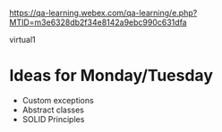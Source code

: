 https://qa-learning.webex.com/qa-learning/e.php?MTID=m3e6328db2f34e8142a9ebc990c631dfa

virtual1

# Ideas for Monday/Tuesday
- Custom exceptions
- Abstract classes
- SOLID Principles
